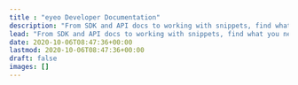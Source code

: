 ```yaml
---
title : "eyeo Developer Documentation"
description: "From SDK and API docs to working with snippets, find what you need to begin filtering and blocking content."
lead: "From SDK and API docs to working with snippets, find what you need to begin filtering and blocking content."
date: 2020-10-06T08:47:36+00:00
lastmod: 2020-10-06T08:47:36+00:00
draft: false
images: []
---
```

